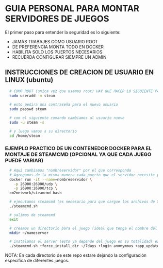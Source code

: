 # GUIA PERSONAL PARA MONTAR SERVIDORES DE JUEGOS

El primer paso para entender la seguridad es lo siguiente:

* JAMÁS TRABAJES COMO USUARIO ROOT
* DE PREFERENCIA MONTA TODO EN DOCKER
* HABILITA SOLO LOS PUERTOS NECESARIOS
* RECUERDA CONFIGURAR SIEMPRE UN ADMIN

## INSTRUCCIONES DE CREACION DE USUARIO EN LINUX (ubuntu)
```sh
  # COMO ROOT (unica vez que usamos root) HAY QUE HACER LO SIGUIENTE PARA CREAR EL NUEVO USER LLAMADO "steam"
  sudo useradd -m steam
  
  # esto pedira una contraseña para el nuevo usuario
  sudo passwd steam 

  # con el siguiente comando cambiamos al usuario nuevo
  sudo -u steam -s

  # y luego vamos a su directorio
  cd /home/steam
```

### EJEMPLO PRACTICO DE UN CONTENEDOR DOCKER PARA EL MONTAJE DE STEAMCMD (OPCIONAL YA QUE CADA JUEGO PUEDE VARIAR)
```sh
  # Aqui cambiamos "nombreservidor" por el que corresponda
  # Agregamos de la misma manera cada puerto que el servidor necesite para su correcto funcionamiento (depende del juego)
  docker run -it --name=nombreservidor \
    -p 26900:26900/udp \
    -p 26900:26900/tcp \
  cm2network/steamcmd bash

  # ejecutamos steamcmd (es necesario para que cargue los archivos de Steam)
  ./steamcmd.sh

  # salimos de steamcmd
  exit

  # creamos un directorio para el juego (ideal que tenga el nombre del juego)
  mkdir ~/nameserver

  # instalamos el server (esto ya depende del juego en su totalidad) este es un ejemplo de un server de 7 days to die
  ./steamcmd.sh +force_install_dir ~/7days +login anonymous +app_update 294420 validate +quit
```

NOTA:
En cada directorio de este repo estare dejando la configuración específica de diferentes juegos.